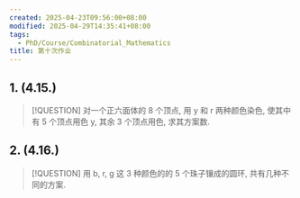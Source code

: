 ```yaml
---
created: 2025-04-23T09:56:00+08:00
modified: 2025-04-29T14:35:41+08:00
tags:
  - PhD/Course/Combinatorial_Mathematics
title: 第十次作业
---
```


## 1. (4.15.)

> [!QUESTION]
> 对一个正六面体的 8 个顶点, 用 y 和 r 两种颜色染色, 使其中有 5 个顶点用色 y, 其余 3 个顶点用色, 求其方案数.

## 2. (4.16.)

> [!QUESTION]
> 用 b, r, g 这 3 种颜色的的 5 个珠子镶成的圆环, 共有几种不同的方案.
